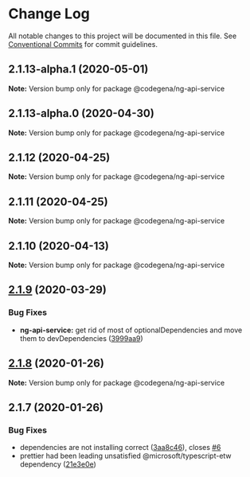 # Change Log

All notable changes to this project will be documented in this file.
See [Conventional Commits](https://conventionalcommits.org) for commit guidelines.

## 2.1.13-alpha.1 (2020-05-01)

**Note:** Version bump only for package @codegena/ng-api-service





## 2.1.13-alpha.0 (2020-04-30)

**Note:** Version bump only for package @codegena/ng-api-service





## 2.1.12 (2020-04-25)

**Note:** Version bump only for package @codegena/ng-api-service





## 2.1.11 (2020-04-25)

**Note:** Version bump only for package @codegena/ng-api-service





## 2.1.10 (2020-04-13)

**Note:** Version bump only for package @codegena/ng-api-service





## [2.1.9](https://github.com/koshevy/codegena/compare/@codegena/ng-api-service@2.1.8...@codegena/ng-api-service@2.1.9) (2020-03-29)


### Bug Fixes

* **ng-api-service:** get rid of most of optionalDependencies and move them to devDependencies ([3999aa9](https://github.com/koshevy/codegena/commit/3999aa9eb9af206a5bdb720884b1a4de5d96960d))





## [2.1.8](https://github.com/koshevy/codegena/compare/@codegena/ng-api-service@2.1.7...@codegena/ng-api-service@2.1.8) (2020-01-26)

**Note:** Version bump only for package @codegena/ng-api-service





## 2.1.7 (2020-01-26)


### Bug Fixes

* dependencies are not installing correct ([3aa8c46](https://github.com/koshevy/codegena/commit/3aa8c4600d00fe5af97a22c8f0c803bb5642a1bd)), closes [#6](https://github.com/koshevy/codegena/issues/6)
* prettier had been leading unsatisfied @microsoft/typescript-etw dependency ([21e3e0e](https://github.com/koshevy/codegena/commit/21e3e0eefc521efb74a3df03ab6725ac80d3e9b7))
